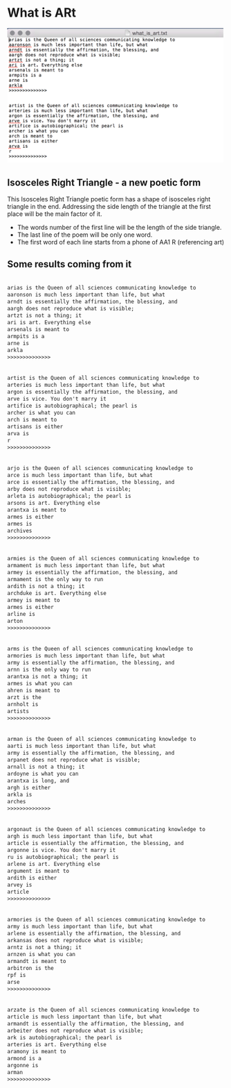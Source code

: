 # What is ARt

<img src = "https://github.com/yulicai/Text_Composing/raw/master/images/result_what_is_art.png" width = "500">

## Isosceles Right Triangle - a new poetic form
This Isosceles Right Triangle poetic form has a shape of isosceles right triangle in the end. Addressing the side length of the triangle at the first place will be the main factor of it.

* The words number of the first line will be the length of the side triangle.
* The last line of the poem will be only one word.
* The first word of each line starts from a phone of AA1 R (referencing art)


## Some results coming from it
<pre><code>
arias is the Queen of all sciences communicating knowledge to
aaronson is much less important than life, but what
arndt is essentially the affirmation, the blessing, and
aargh does not reproduce what is visible;
artzt is not a thing; it
ari is art. Everything else
arsenals is meant to
armpits is a
arne is
arkla
>>>>>>>>>>>>>>


artist is the Queen of all sciences communicating knowledge to
arteries is much less important than life, but what
argon is essentially the affirmation, the blessing, and
arve is vice. You don't marry it
artifice is autobiographical; the pearl is
archer is what you can
arch is meant to
artisans is either
arva is
r
>>>>>>>>>>>>>>


arjo is the Queen of all sciences communicating knowledge to
arce is much less important than life, but what
arce is essentially the affirmation, the blessing, and
arby does not reproduce what is visible;
arleta is autobiographical; the pearl is
arsons is art. Everything else
arantxa is meant to
armes is either
armes is
archives
>>>>>>>>>>>>>>


armies is the Queen of all sciences communicating knowledge to
armament is much less important than life, but what
armey is essentially the affirmation, the blessing, and
armament is the only way to run
ardith is not a thing; it
archduke is art. Everything else
armey is meant to
armes is either
arline is
arton
>>>>>>>>>>>>>>


arms is the Queen of all sciences communicating knowledge to
armories is much less important than life, but what
army is essentially the affirmation, the blessing, and
arnn is the only way to run
arantxa is not a thing; it
armes is what you can
ahren is meant to
arzt is the
arnholt is
artists
>>>>>>>>>>>>>>


arman is the Queen of all sciences communicating knowledge to
aarti is much less important than life, but what
army is essentially the affirmation, the blessing, and
arpanet does not reproduce what is visible;
arnall is not a thing; it
ardoyne is what you can
arantxa is long, and
argh is either
arkla is
arches
>>>>>>>>>>>>>>


argonaut is the Queen of all sciences communicating knowledge to
argh is much less important than life, but what
article is essentially the affirmation, the blessing, and
argonne is vice. You don't marry it
ru is autobiographical; the pearl is
arlene is art. Everything else
argument is meant to
ardith is either
arvey is
article
>>>>>>>>>>>>>>


armories is the Queen of all sciences communicating knowledge to
army is much less important than life, but what
arlene is essentially the affirmation, the blessing, and
arkansas does not reproduce what is visible;
arntz is not a thing; it
arnzen is what you can
armandt is meant to
arbitron is the
rpf is
arse
>>>>>>>>>>>>>>


arzate is the Queen of all sciences communicating knowledge to
article is much less important than life, but what
armandt is essentially the affirmation, the blessing, and
arbeiter does not reproduce what is visible;
ark is autobiographical; the pearl is
arteries is art. Everything else
aramony is meant to
armond is a
argonne is
arman
>>>>>>>>>>>>>>



</code></pre>
